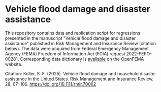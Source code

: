 # Vehicle flood damage and disaster assistance

This repository contains data and replication script for regressions presented in the manuscript "Vehicle flood damage and disaster assistance" published in Risk Management and Insurance Review (citation below). The data were acquired from Federal Emergency Management Agency (FEMA) Freedom of Information Act (FOIA) request 2022-FEFO-00281. Corresponding data dictionary is [available](https://www.fema.gov/openfema-data-page/individuals-and-households-program-valid-registrations-v1) on the OpenFEMA website. 

Citation:  Koller, S. F. (2025). Vehicle flood damage and household disaster assistance in the United States. Risk Management and Insurance Review, 28, 67–106. https://doi.org/10.1111/rmir.70002
